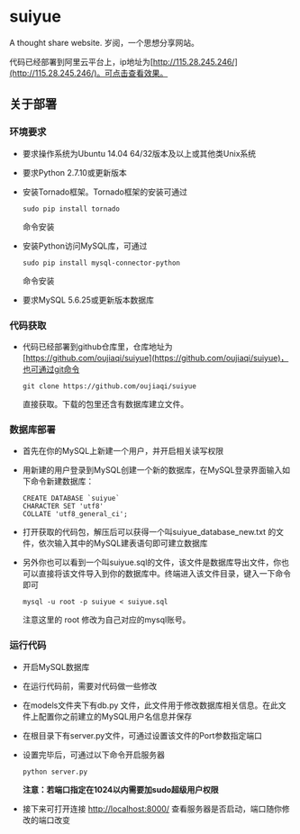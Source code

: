 # suiyue
A thought share website.
岁阅，一个思想分享网站。

代码已经部署到阿里云平台上，ip地址为[http://115.28.245.246/](http://115.28.245.246/)。可点击查看效果。

## 关于部署

### 环境要求

- 要求操作系统为Ubuntu 14.04 64/32版本及以上或其他类Unix系统
- 要求Python 2.7.10或更新版本
- 安装Tornado框架。Tornado框架的安装可通过

    ```
    sudo pip install tornado
    ```

    命令安装
- 安装Python访问MySQL库，可通过 

    ```
    sudo pip install mysql-connector-python
    ```
    命令安装
- 要求MySQL 5.6.25或更新版本数据库

### 代码获取
- 代码已经部署到github仓库里，仓库地址为[https://github.com/oujiaqi/suiyue](https://github.com/oujiaqi/suiyue)，也可通过git命令
 
    ```
    git clone https://github.com/oujiaqi/suiyue
    ```
    
    直接获取。下载的包里还含有数据库建立文件。
    
### 数据库部署
- 首先在你的MySQL上新建一个用户，并开启相关读写权限
- 用新建的用户登录到MySQL创建一个新的数据库，在MySQL登录界面输入如下命令新建数据库：

    ```
    CREATE DATABASE `suiyue`
    CHARACTER SET 'utf8'
    COLLATE 'utf8_general_ci';
    ```
    
- 打开获取的代码包，解压后可以获得一个叫suiyue_database_new.txt 的文件，依次输入其中的MySQL建表语句即可建立数据库
- 另外你也可以看到一个叫suiyue.sql的文件，该文件是数据库导出文件，你也可以直接将该文件导入到你的数据库中。终端进入该文件目录，键入一下命令即可
    
    ```
    mysql -u root -p suiyue < suiyue.sql
    ```
  注意这里的 root 修改为自己对应的mysql账号。

### 运行代码
- 开启MySQL数据库
- 在运行代码前，需要对代码做一些修改
- 在models文件夹下有db.py 文件，此文件用于修改数据库相关信息。在此文件上配置你之前建立的MySQL用户名信息并保存
- 在根目录下有server.py文件，可通过设置该文件的Port参数指定端口
- 设置完毕后，可通过以下命令开启服务器

    ```
    python server.py
    ```
    
    **注意：若端口指定在1024以内需要加sudo超级用户权限**
- 接下来可打开连接 [http://localhost:8000/](http://localhost:8000/) 查看服务器是否启动，端口随你修改的端口改变
